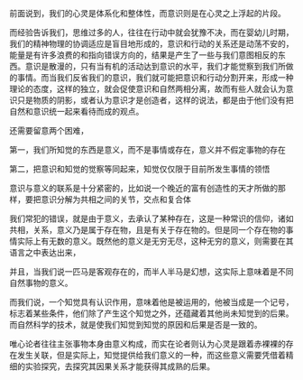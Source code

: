 <p data-pid="GF-Ei1sx">前面说到，我们的心灵是体系化和整体性，而意识则是在心灵之上浮起的片段。</p><p data-pid="bWKIwgzU">而经验告诉我们，思维过多的人，往往在行动中就会犹豫不决，而在婴幼儿时期，我们的精神物理的协调适应是盲目地形成的，意识和行动的关系还是动荡不安的，能量是有许多浪费的和指向错误方向的，结果是产生了一些与我们意图相反的东西。意识是散漫的，只有当有机的活动达到意识的水平，我们才能觉察到我们所做的事情。而当我们反省我们的意识，我们就可能把意识和行动分割开来，形成一种理论的态度，这样的独立，就会促使意识和自然两相分离，故而有些人就会认为意识只是物质的阴影，或者认为意识才是创造者，这样的说法，都是由于他们没有把自然和意识统一起来看待而成的观点。</p><p data-pid="ohGrjOg6">还需要留意两个困难，</p><p data-pid="Leiu-38Z">第一，我们所知觉的东西是意义，而不是事情或存在，意义并不假定事物的存在</p><p data-pid="gLwMwLfG">第二，把意识和知觉的觉察等同起来，知觉仅仅限于目前所发生事情的领悟</p><p data-pid="GZ-b5AG0">意识与意义的联系是十分紧密的，比如说一个晚近的富有创造性的天才所做的那样，要把意识分解为共相之间的关节，交点和复合体</p><p data-pid="uO0cLYEc">我们常犯的错误，就是由于意义，去承认了某种存在，这是一种常识的信仰，诸如共相，关系，意义乃是属于存在物，且是有关于存在物的。但是同一个存在物的事情实际上有无数的意义。既然他的意义是无穷无尽，这种无穷的意义，则需要在其语言之中表达出来，</p><p data-pid="d2u67XbB">并且，当我们说一匹马是客观存在的，而半人半马是幻想，这实际上意味着是不同自然事物的意义。</p><p data-pid="lnUIyMzQ">而我们说，一个知觉具有认识作用，意味着他是被运用的，他被当成是一个记号，标志着某些条件，他们除了产生这个知觉之外，还蕴藏着其他尚未知觉到的后果。而自然科学的技术，就是使我们知觉到知觉的原因和后果是否是一致的。</p><p data-pid="hrI5URG9">唯心论者往往主张事物本身由意义构成，而实在论者则认为心灵是跟着赤裸裸的存在发生关联，但是实际上，知觉提供给我们意义的一种，而这些意义需要凭借着精细的实验探究，去探究其因果关系才能获得其成熟的后果。</p><p></p>